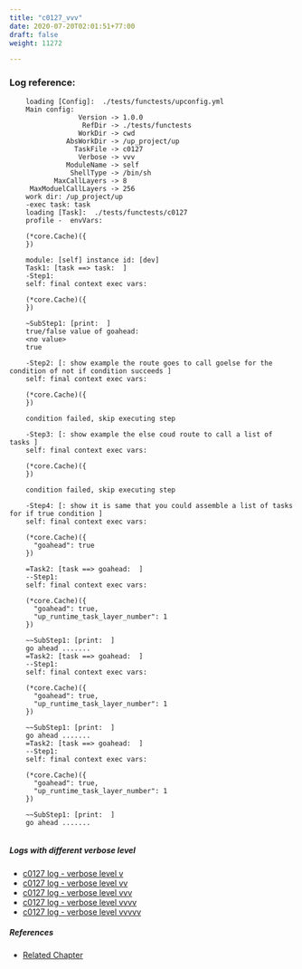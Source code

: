 ```yaml
---
title: "c0127_vvv"
date: 2020-07-20T02:01:51+77:00
draft: false
weight: 11272

---
```


### Log reference: <no value>

```
    loading [Config]:  ./tests/functests/upconfig.yml
    Main config:
                 Version -> 1.0.0
                  RefDir -> ./tests/functests
                 WorkDir -> cwd
              AbsWorkDir -> /up_project/up
                TaskFile -> c0127
                 Verbose -> vvv
              ModuleName -> self
               ShellType -> /bin/sh
           MaxCallLayers -> 8
     MaxModuelCallLayers -> 256
    work dir: /up_project/up
    -exec task: task
    loading [Task]:  ./tests/functests/c0127
    profile -  envVars:
    
    (*core.Cache)({
    })
    
    module: [self] instance id: [dev]
    Task1: [task ==> task:  ]
    -Step1:
    self: final context exec vars:
    
    (*core.Cache)({
    })
    
    ~SubStep1: [print:  ]
    true/false value of goahead:
    <no value>
    true
    
    -Step2: [: show example the route goes to call goelse for the condition of not if condition succeeds ]
    self: final context exec vars:
    
    (*core.Cache)({
    })
    
    condition failed, skip executing step 
    
    -Step3: [: show example the else coud route to call a list of tasks ]
    self: final context exec vars:
    
    (*core.Cache)({
    })
    
    condition failed, skip executing step 
    
    -Step4: [: show it is same that you could assemble a list of tasks for if true condition ]
    self: final context exec vars:
    
    (*core.Cache)({
      "goahead": true
    })
    
    =Task2: [task ==> goahead:  ]
    --Step1:
    self: final context exec vars:
    
    (*core.Cache)({
      "goahead": true,
      "up_runtime_task_layer_number": 1
    })
    
    ~~SubStep1: [print:  ]
    go ahead .......
    =Task2: [task ==> goahead:  ]
    --Step1:
    self: final context exec vars:
    
    (*core.Cache)({
      "goahead": true,
      "up_runtime_task_layer_number": 1
    })
    
    ~~SubStep1: [print:  ]
    go ahead .......
    =Task2: [task ==> goahead:  ]
    --Step1:
    self: final context exec vars:
    
    (*core.Cache)({
      "goahead": true,
      "up_runtime_task_layer_number": 1
    })
    
    ~~SubStep1: [print:  ]
    go ahead .......
    
```

##### Logs with different verbose level
* [c0127 log - verbose level v](../../logs/c0127_v)
* [c0127 log - verbose level vv](../../logs/c0127_vv)
* [c0127 log - verbose level vvv](../../logs/c0127_vvv)
* [c0127 log - verbose level vvvv](../../logs/c0127_vvvv)
* [c0127 log - verbose level vvvvv](../../logs/c0127_vvvvv)

##### References
* [Related Chapter](../../flow-controll/c0127)
